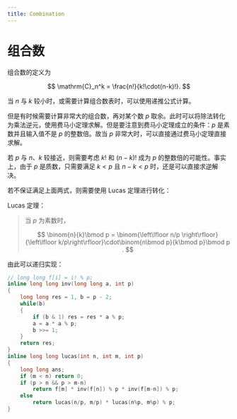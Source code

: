 ```yaml
---
title: Combination
---
```


# 组合数

组合数的定义为

$$
\mathrm{C}_n^k = \frac{n!}{k!\cdot(n-k)!}.
$$

当 $n$ 与 $k$ 较小时，或需要计算组合数表时，可以使用递推公式计算。

但是有时候需要计算非常大的组合数，再对某个数 $p$ 取余。此时可以将除法转化为乘法逆元，使用费马小定理求解。但是要注意到费马小定理成立的条件：$p$ 是素数并且输入值不是 $p$ 的整数倍。故当 $p$ 非常大时，可以直接通过费马小定理直接求解。

若 $p$ 与 $n$、$k$ 较接近，则需要考虑 $k!$ 和 $(n-k)!$ 成为 $p$ 的整数倍的可能性。事实上，由于 $p$ 是质数，只需要满足 $k < p$ 且 $n-k<p$ 时，还是可以直接求逆解决。

若不保证满足上面两式，则需要使用 Lucas 定理进行转化：

Lucas 定理：

> 当 $p$ 为素数时，
>
> $$
>  \binom{n}{k}\bmod p = \binom{\left\lfloor n/p \right\rfloor}{\left\lfloor k/p\right\rfloor}\cdot\binom{n\bmod p}{k\bmod p}\bmod p .
> $$

由此可以递归实现：

```cpp
// long long f[i] = i! % p;
inline long long inv(long long a, int p)
{
    long long res = 1, b = p - 2;
    while(b)
    {
        if (b & 1) res = res * a % p;
        a = a * a % p;
        b >>= 1;
    }
    return res;
}
inline long long lucas(int n, int m, int p)
{
    long long ans;
    if (m < n) return 0;
    if (p > n && p > m-n)
        return f[m] * inv(f[n]) % p * inv(f[m-n]) % p;
    else
        return lucas(n/p, m/p) * lucas(n%p, m%p) % p;
}
```
